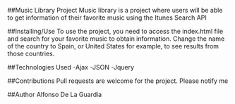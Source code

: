##Music Library Project
Music library is a project where users will be able to get information of their favorite music using the Itunes Search API

##Installing/Use
To use the project, you need to access the index.html file and search for your favorite music to obtain information. 
Change the name of the country to Spain, or United States for example, to see results from those countries.

##Technologies Used
-Ajax
-JSON
-Jquery

##Contributions
Pull requests are welcome for the project. Please notify me 


##Author
Alfonso De La Guardia